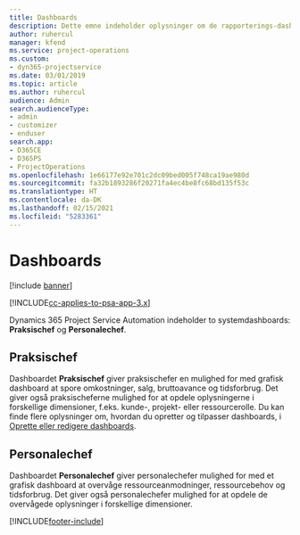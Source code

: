 ```yaml
---
title: Dashboards
description: Dette emne indeholder oplysninger om de rapporterings-dashboards, der findes i Dynamics 365 Project Service Automation.
author: ruhercul
manager: kfend
ms.service: project-operations
ms.custom:
- dyn365-projectservice
ms.date: 03/01/2019
ms.topic: article
ms.author: ruhercul
audience: Admin
search.audienceType:
- admin
- customizer
- enduser
search.app:
- D365CE
- D365PS
- ProjectOperations
ms.openlocfilehash: 1e66177e92e701c2dc09bed005f748ca19ae980d
ms.sourcegitcommit: fa32b1893286f20271fa4ec4be8fc68bd135f53c
ms.translationtype: HT
ms.contentlocale: da-DK
ms.lasthandoff: 02/15/2021
ms.locfileid: "5283361"
---
```

# <a name="dashboards"></a>Dashboards

[!include [banner](../includes/psa-now-project-operations.md)]

[!INCLUDE[cc-applies-to-psa-app-3.x](../includes/cc-applies-to-psa-app-3x.md)]

Dynamics 365 Project Service Automation indeholder to systemdashboards: **Praksischef** og **Personalechef**.

## <a name="practice-manager"></a>Praksischef 

Dashboardet **Praksischef** giver praksischefer en mulighed for med grafisk dashboard at spore omkostninger, salg, bruttoavance og tidsforbrug. Det giver også praksischeferne mulighed for at opdele oplysningerne i forskellige dimensioner, f.eks. kunde-, projekt- eller ressourcerolle. Du kan finde flere oplysninger om, hvordan du opretter og tilpasser dashboards, i [Oprette eller redigere dashboards](https://docs.microsoft.com/dynamics365/customerengagement/on-premises/customize/create-edit-dashboards).

## <a name="resource-manager"></a>Personalechef 

Dashboardet **Personalechef** giver personalechefer mulighed for med et grafisk dashboard at overvåge ressourceanmodninger, ressourcebehov og tidsforbrug. Det giver også personalechefer mulighed for at opdele de overvågede oplysninger i forskellige dimensioner.


[!INCLUDE[footer-include](../includes/footer-banner.md)]